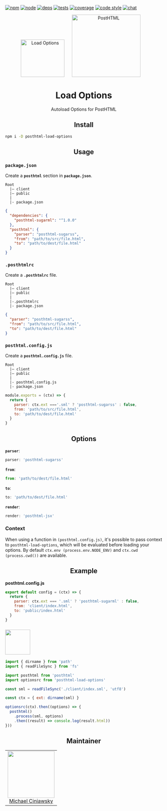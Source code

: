[![npm][npm]][npm-url]
[![node][node]][node-url]
[![deps][deps]][deps-url]
[![tests][tests]][tests-url]
[![coverage][cover]][cover-url]
[![code style][style]][style-url]
[![chat][chat]][chat-url]

<div align="center">
  <img width="140" height="120" title="Load Options"
    src="https://posthtml.github.io/posthtml-load-options/logo.svg"
  <a href="https://github.com/posthtml/posthtml">
    <img width="220" height="200" title="PostHTML" hspace="20"     src="http://posthtml.github.io/posthtml/logo.svg">
  </a>
  <h1>Load Options</h1>
  <p>Autoload Options for PostHTML<p>
</div>

<h2 align="center">Install</h2>

```bash
npm i -D posthtml-load-options
```

<h2 align="center">Usage</h2>

### `package.json`

Create a **`posthtml`** section in **`package.json`**.

```
Root
  |– client
  |– public
  |
  |- package.json
```

```json
{
  "dependencies": {
    "posthtml-sugarml": "^1.0.0"
  },
  "posthtml": {
    "parser": "posthtml-sugarss",
    "from": "path/to/src/file.html",
    "to": "path/to/dest/file.html"
  }
}
```

### `.posthtmlrc`

Create a **`.posthtmlrc`** file.

```
Root
  |– client
  |– public
  |
  |-.posthtmlrc
  |- package.json
```

```json
{
  "parser": "posthtml-sugarss",
  "from": "path/to/src/file.html",
  "to": "path/to/dest/file.html"
}
```

### `posthtml.config.js`

Create a **`posthtml.config.js`** file.

```
Root
  |– client
  |– public
  |
  |- posthtml.config.js
  |- package.json
```

```js
module.exports = (ctx) => {
  return {
    parser: ctx.ext ==='.sml' ? 'posthtml-sugarss' : false,
    from: 'path/to/src/file.html',
    to: 'path/to/dest/file.html'
  }
}
```

<h2 align="center">Options</h2>

**`parser`**:

```js
parser: 'posthtml-sugarss'
```

**`from`**:

```js
from: 'path/to/dest/file.html'
```

**`to`**:

```js
to: 'path/to/dest/file.html'
```

**`render`**:

```js
render: 'posthtml-jsx'
```

### Context

When using a function in `(posthtml.config.js)`, it's possible to pass context to `posthtml-load-options`, which will be evaluated before loading your options. By default `ctx.env (process.env.NODE_ENV)` and `ctx.cwd (process.cwd())` are available.

<h2 align="center">Example</h2>

**posthtml.config.js**
```js
export default config = (ctx) => {
  return {
    parser: ctx.ext === '.sml' ? 'posthtml-sugarml' : false,
    from: 'client/index.html',
    to: 'public/index.html'
  }
}
```

### <img width="80" height="80" src="https://worldvectorlogo.com/logos/nodejs-icon.svg">

```js
import { dirname } from 'path'
import { readFileSync } from 'fs'

import posthtml from 'posthtml'
import optionsrc from 'posthtml-load-options'

const sml = readFileSync('./client/index.sml', 'utf8')

const ctx = { ext: dirname(sml) }

optionsrc(ctx).then((options) => {
  posthtml()
    .process(sml, options)
    .then((result) => console.log(result.html))
}))
```

<h2 align="center">Maintainer</h2>

<table>
  <tbody>
   <tr>
    <td align="center">
      <img width="150 height="150"
      src="https://avatars.githubusercontent.com/u/5419992?v=3&s=150">
      <br />
      <a href="https://github.com/michael-ciniawsky">Michael Ciniawsky</a>
    </td>
  </tr>
  <tbody>
</table>


[npm]: https://img.shields.io/npm/v/posthtml-load-options.svg
[npm-url]: https://npmjs.com/package/posthtml-load-options

[node]: https://img.shields.io/node/v/posthtml-load-options.svg
[node-url]: https://nodejs.org/

[deps]: https://david-dm.org/michael-ciniawsky/posthtml-load-options.svg
[deps-url]: https://david-dm.org/michael-ciniawsky/posthtml-load-options

[tests]: http://img.shields.io/travis/michael-ciniawsky/posthtml-load-options.svg
[tests-url]: https://travis-ci.org/michael-ciniawsky/posthtml-load-options

[cover]: https://coveralls.io/repos/github/michael-ciniawsky/posthtml-load-options/badge.svg?branch=master
[cover-url]: https://coveralls.io/github/michael-ciniawsky/posthtml-load-options?branch=master

[style]: https://img.shields.io/badge/code%20style-standard-yellow.svg
[style-url]: http://standardjs.com/

[chat]: https://badges.gitter.im/posthtml/posthtml.svg
[chat-url]: https://gitter.im/posthtml/posthtml?utm_source=badge&utm_medium=badge&utm_campaign=pr-badge&utm_content=badge"
